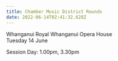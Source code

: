 ```yaml
---
title: Chamber Music District Rounds
date: 2022-06-14T02:41:32.628Z
---
```

Whanganui Royal Whanganui Opera House  
Tuesday 14 June 

Session Day:   1.00pm, 3.30pm
